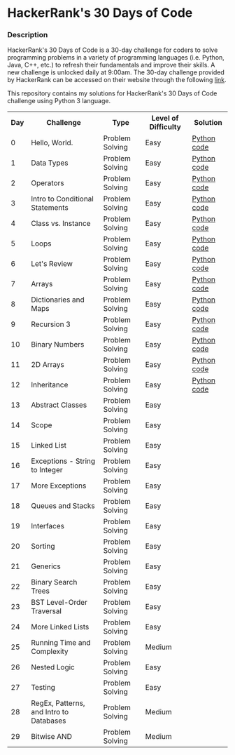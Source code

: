 <h1>HackerRank's 30 Days of Code</h1>
<h3>Description</h3>
<p>HackerRank's 30 Days of Code is a 30-day challenge for coders to solve programming problems in a variety of programming languages (i.e. Python, Java, C++, etc.) to refresh their fundamentals and improve their skills. A new challenge is unlocked daily at 9:00am. The 30-day challenge provided by HackerRank can be accessed on their website through the following <a href="https://www.hackerrank.com/domains/tutorials/30-days-of-code">link</a>.</p>
<p>This repository contains my solutions for HackerRank's 30 Days of Code challenge using Python 3 language.</p>
<table>
  <tr>
    <th>Day</th>
    <th>Challenge</th>
    <th>Type</th>
    <th>Level of Difficulty</th>
    <th>Solution</th>
  </tr>
  <tr>
    <td>0</td>
    <td>Hello, World.</td>
    <td>Problem Solving</td>
    <td>Easy</td>
    <td><a href="https://github.com/daphnevee/learn-python/blob/main/HackerRank-30-Days-of-Code/Day-0/hello_world.py">Python code</a></td>
  </tr>
  <tr>
    <td>1</td>
    <td>Data Types</td>
    <td>Problem Solving</td>
    <td>Easy</td>
    <td><a href="https://github.com/daphnevee/learn-python/blob/main/HackerRank-30-Days-of-Code/Day-1/data_types.py">Python code</a></td>
  </tr>
  <tr>
    <td>2</td>
    <td>Operators</td>
    <td>Problem Solving</td>
    <td>Easy</td>
    <td><a href="https://github.com/daphnevee/learn-python/blob/main/HackerRank-30-Days-of-Code/Day-2/operators.py">Python code</a></td>
  </tr>
  <tr>
    <td>3</td>
    <td>Intro to Conditional Statements</td>
    <td>Problem Solving</td>
    <td>Easy</td>
    <td><a href="https://github.com/daphnevee/learn-python/blob/main/HackerRank-30-Days-of-Code/Day-3/intro_to_conditional_statements.py">Python code</a></td>
  </tr>
  <tr>
    <td>4</td>
    <td>Class vs. Instance</td>
    <td>Problem Solving</td>
    <td>Easy</td>
    <td><a href="https://github.com/daphnevee/learn-python/blob/main/HackerRank-30-Days-of-Code/Day-4/class_vs_instance.py">Python code</a></td>
  </tr>
  <tr>
    <td>5</td>
    <td>Loops</td>
    <td>Problem Solving</td>
    <td>Easy</td>
    <td><a href="https://github.com/daphnevee/learn-python/blob/main/HackerRank-30-Days-of-Code/Day-5/loops.py">Python code</a></td>
  </tr>
  <tr>
    <td>6</td>
    <td>Let's Review</td>
    <td>Problem Solving</td>
    <td>Easy</td>
    <td><a href="https://github.com/daphnevee/learn-python/blob/main/HackerRank-30-Days-of-Code/Day-6/lets_review.py">Python code</a></td>
  </tr>
  <tr>
    <td>7</td>
    <td>Arrays</td>
    <td>Problem Solving</td>
    <td>Easy</td>
    <td><a href="https://github.com/daphnevee/learn-python/blob/main/HackerRank-30-Days-of-Code/Day-7/arrays.py">Python code</a></td>
  </tr>
  <tr>
    <td>8</td>
    <td>Dictionaries and Maps</td>
    <td>Problem Solving</td>
    <td>Easy</td>
    <td><a href="https://github.com/daphnevee/learn-python/blob/main/HackerRank-30-Days-of-Code/Day-8/dictionaries_and_maps.py">Python code</a></td>
  </tr>
  <tr>
    <td>9</td>
    <td>Recursion 3</td>
    <td>Problem Solving</td>
    <td>Easy</td>
    <td><a href="https://github.com/daphnevee/learn-python/blob/main/HackerRank-30-Days-of-Code/Day-9/recursion_3.py">Python code</a></td>
  </tr>
  <tr>
    <td>10</td>
    <td>Binary Numbers</td>
    <td>Problem Solving</td>
    <td>Easy</td>
    <td><a href="https://github.com/daphnevee/learn-python/blob/main/HackerRank-30-Days-of-Code/Day-10/binary_numbers.py">Python code</a></td>
  </tr>
  <tr>
    <td>11</td>
    <td>2D Arrays</td>
    <td>Problem Solving</td>
    <td>Easy</td>
    <td><a href="https://github.com/daphnevee/learn-python/blob/main/HackerRank-30-Days-of-Code/Day-11/2d_arrays.py">Python code</a></td>
  </tr>
  <tr>
    <td>12</td>
    <td>Inheritance</td>
    <td>Problem Solving</td>
    <td>Easy</td>
    <td><a href="https://github.com/daphnevee/learn-python/blob/main/HackerRank-30-Days-of-Code/Day-12/inheritance.py">Python code</a></td>
  </tr>
  <tr>
    <td>13</td>
    <td>Abstract Classes</td>
    <td>Problem Solving</td>
    <td>Easy</td>
    <td></td>
  </tr>
  <tr>
    <td>14</td>
    <td>Scope</td>
    <td>Problem Solving</td>
    <td>Easy</td>
    <td></td>
  </tr>
  <tr>
    <td>15</td>
    <td>Linked List</td>
    <td>Problem Solving</td>
    <td>Easy</td>
    <td></td>
  </tr>
  <tr>
    <td>16</td>
    <td>Exceptions - String to Integer</td>
    <td>Problem Solving</td>
    <td>Easy</td>
    <td></td>
  </tr>
  <tr>
    <td>17</td>
    <td>More Exceptions</td>
    <td>Problem Solving</td>
    <td>Easy</td>
    <td></td>
  </tr>
  <tr>
    <td>18</td>
    <td>Queues and Stacks</td>
    <td>Problem Solving</td>
    <td>Easy</td>
    <td></td>
  </tr>
  <tr>
    <td>19</td>
    <td>Interfaces</td>
    <td>Problem Solving</td>
    <td>Easy</td>
    <td></td>
  </tr>
  <tr>
    <td>20</td>
    <td>Sorting</td>
    <td>Problem Solving</td>
    <td>Easy</td>
    <td></td>
  </tr>
  <tr>
    <td>21</td>
    <td>Generics</td>
    <td>Problem Solving</td>
    <td>Easy</td>
    <td></td>
  </tr>
  <tr>
    <td>22</td>
    <td>Binary Search Trees</td>
    <td>Problem Solving</td>
    <td>Easy</td>
    <td></td>
  </tr>
  <tr>
    <td>23</td>
    <td>BST Level-Order Traversal</td>
    <td>Problem Solving</td>
    <td>Easy</td>
    <td></td>
  </tr>
  <tr>
    <td>24</td>
    <td>More Linked Lists</td>
    <td>Problem Solving</td>
    <td>Easy</td>
    <td></td>
  </tr>
  <tr>
    <td>25</td>
    <td>Running Time and Complexity</td>
    <td>Problem Solving</td>
    <td>Medium</td>
    <td></td>
  </tr>
  <tr>
    <td>26</td>
    <td>Nested Logic</td>
    <td>Problem Solving</td>
    <td>Easy</td>
    <td></td>
  </tr>
  <tr>
    <td>27</td>
    <td>Testing</td>
    <td>Problem Solving</td>
    <td>Easy</td>
    <td></td>
  </tr>
  <tr>
    <td>28</td>
    <td>RegEx, Patterns, and Intro to Databases</td>
    <td>Problem Solving</td>
    <td>Medium</td>
    <td></td>
  </tr>
  <tr>
    <td>29</td>
    <td>Bitwise AND</td>
    <td>Problem Solving</td>
    <td>Medium</td>
    <td></td>
  </tr>
</table>
